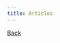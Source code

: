 ```yaml
---
title: Articles
---
```


<a id="prev" class="btn btn-basic" href="{% link _docs/next-steps.md %}">Back</a>

